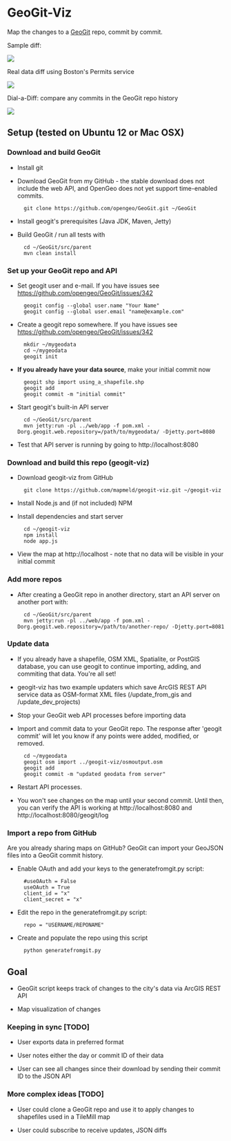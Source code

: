 # GeoGit-Viz

Map the changes to a <a href="http://geogit.org">GeoGit</a> repo, commit by commit.

Sample diff:

<img src="https://raw.github.com/mapmeld/geogit-viz/master/screenshot.png"/>

Real data diff using Boston's Permits service

<img src="https://raw.github.com/mapmeld/geogit-viz/master/permitdiff.png"/>

Dial-a-Diff: compare any commits in the GeoGit repo history

<img src="https://raw.github.com/mapmeld/geogit-viz/master/dialadiff.png"/>

## Setup (tested on Ubuntu 12 or Mac OSX)

### Download and build GeoGit

* Install git

* Download GeoGit from my GitHub - the stable download does not include the web API, and OpenGeo does not yet support time-enabled commits.

        git clone https://github.com/opengeo/GeoGit.git ~/GeoGit

* Install geogit's prerequisites (Java JDK, Maven, Jetty)

* Build GeoGit / run all tests with

        cd ~/GeoGit/src/parent
        mvn clean install

### Set up your GeoGit repo and API

* Set geogit user and e-mail. If you have issues see https://github.com/opengeo/GeoGit/issues/342

        geogit config --global user.name "Your Name"
        geogit config --global user.email "name@example.com"

* Create a geogit repo somewhere. If you have issues see https://github.com/opengeo/GeoGit/issues/342

        mkdir ~/mygeodata
        cd ~/mygeodata
        geogit init

* **If you already have your data source**, make your initial commit now

        geogit shp import using_a_shapefile.shp
        geogit add
        geogit commit -m "initial commit"

* Start geogit's built-in API server

        cd ~/GeoGit/src/parent
        mvn jetty:run -pl ../web/app -f pom.xml -Dorg.geogit.web.repository=/path/to/mygeodata/ -Djetty.port=8080

* Test that API server is running by going to http://localhost:8080

### Download and build this repo (geogit-viz)

* Download geogit-viz from GitHub

        git clone https://github.com/mapmeld/geogit-viz.git ~/geogit-viz

* Install Node.js and (if not included) NPM

* Install dependencies and start server

        cd ~/geogit-viz
        npm install
        node app.js

* View the map at http://localhost - note that no data will be visible in your initial commit

### Add more repos

* After creating a GeoGit repo in another directory, start an API server on another port with:

        cd ~/GeoGit/src/parent
        mvn jetty:run -pl ../web/app -f pom.xml -Dorg.geogit.web.repository=/path/to/another-repo/ -Djetty.port=8081

### Update data

* If you already have a shapefile, OSM XML, Spatialite, or PostGIS database, you can use geogit to continue importing, adding, and commiting that data. You're all set!

* geogit-viz has two example updaters which save ArcGIS REST API service data as OSM-format XML files (/update\_from\_gis and /update\_dev\_projects)

* Stop your GeoGit web API processes before importing data

* Import and commit data to your GeoGit repo. The response after 'geogit commit' will let you know if any points were added, modified, or removed.

        cd ~/mygeodata
        geogit osm import ../geogit-viz/osmoutput.osm
        geogit add
        geogit commit -m "updated geodata from server"

* Restart API processes.

* You won't see changes on the map until your second commit. Until then, you can verify the API is working at http://localhost:8080 and http://localhost:8080/geogit/log 

### Import a repo from GitHub

Are you already sharing maps on GitHub?  GeoGit can import your GeoJSON files into a GeoGit commit history.

* Enable OAuth and add your keys to the generatefromgit.py script:

        #useOAuth = False
        useOAuth = True
        client_id = "x"
        client_secret = "x"

* Edit the repo in the generatefromgit.py script:

        repo = "USERNAME/REPONAME"

* Create and populate the repo using this script

        python generatefromgit.py

## Goal

* GeoGit script keeps track of changes to the city's data via ArcGIS REST API

* Map visualization of changes

### Keeping in sync [TODO]

* User exports data in preferred format

* User notes either the day or commit ID of their data

* User can see all changes since their download by sending their commit ID to the JSON API

### More complex ideas [TODO]

* User could clone a GeoGit repo and use it to apply changes to shapefiles used in a TileMill map

* User could subscribe to receive updates, JSON diffs